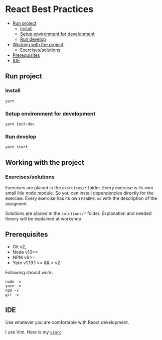 # React Best Practices

<!-- TOC GFM -->

- [Run project](#run-project)
	- [Install](#install)
	- [Setup environment for development](#setup-environment-for-development)
	- [Run develop](#run-develop)
- [Working with the project](#working-with-the-project)
	- [Exercises/solutions](#exercisessolutions)
- [Prerequisites](#prerequisites)
- [IDE](#ide)

<!-- TOC -->
## Run project

### Install

```
yarn
```

### Setup environment for development

```
yarn init:dev
```

### Run develop

```
yarn start
```
## Working with the project

### Exercises/solutions

Exercises are placed in the `exercises/*` folder.
Every exercise is its own small litle node module.
So you can install dependencies directly for the exercise.
Every exercise has its own `README.md` with the description of the assigment.


Solutions are placed in the `solutions/*` folder.
Explanation and needed theory will be explained at workshop.

## Prerequisites

- Git v2,
- Node v10>=
- NPM v6>=
- Yarn v1.19.1 >= && &lt; v2

Following should work:
```
node -v
yarn -v
npm -v
git -v
```
## IDE
Use whatever you are comfortable with React development.

I use Vim. Here is my [`vimrc`](https://github.com/tommmyy/dotfiles/tree/master/.vim).
